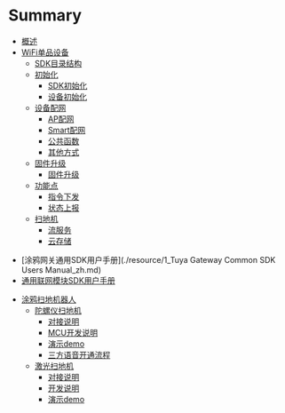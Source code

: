 # Summary

* [概述](/README.md)
* [WiFi单品设备](./resource/01-Scope.md)
    * [SDK目录结构](./resource/SDK_directory.md)
    * [初始化](./resource/03-init.md)
        * [SDK初始化](./resource/04-sdk_init.md)
        * [设备初始化](./resource/05-device_init.md)
    * [设备配网](./resource/06-wifi_active.md)
        * [AP配网](./resource/07-ap_active.md)
        * [Smart配网](./resource/08-smart_active.md)
        * [公共函数](./resource/wifi_api.md)
        * [其他方式](./resource/09-other_active.md)
    * [固件升级](./resource/10-ota.md)
        * [固件升级](./resource/11-soc_ota.md)
    * [功能点](./resource/16-control.md)
        * [指令下发](./resource/17-rev.md)
        * [状态上报](./resource/18-send.md)
    * [扫地机](./resource/19-irobot.md)
        * [流服务](./resource/20-media.md)
        * [云存储](./resource/21-oss.md)
<!-- * [网关产品](./resource/gw-01-introduct.md)
    * [SDK目录结构](./resource/gw-SDK_directory.md)
    * [初始化](./resource/gw-03-init.md)
        * [SDK初始化](./resource/gw-04-sdk_init.md)
        * [网关初始化](./resource/gw-05-gw_init.md)
    * [网关配网](./resource/gw-07-gw_active.md)
    * [子设备配网](./resource/gw-08-sub_active.md)
    * [固件升级](./resource/gw-09-ota.md)
        * [网关固件升级](./resource/gw-10-gw_ota.md)
        * [子设备固件升级](./resource/gw-11-sub_ota.md)
    * [子设备管理](./resource/gw-12-sub_manage.md)
        * [组操作](./resource/gw-13-grp_infm.md)
        * [场景管理](./resource/gw-14-scene_infm.md)
        * [在线状态管理](./resource/gw-15-heartbeat.md)
    * [设备控制](./resource/gw-16-control.md)
        * [指令下发](./resource/gw-17-rev.md)
        * [状态上报](./resource/gw-18-send.md) -->
* [涂鸦网关通用SDK用户手册](./resource/1_Tuya Gateway Common SDK Users Manual_zh.md)
* [通用联网模块SDK用户手册](./resource/1_Gerneral_Link_Module_SDK_zh.md)
<!-- * [涂鸦Zigbee网关功能快速集成](./resource/z-gw-01-introduct.md)
    * [SDK目录结构](./resource/z-gw-SDK_directory.md)
    * [函数接口说明](./resource/z-gw-func_api.md)
    * [函数调用流程](./resource/z-gw-func_process.md)
    * [一键配网](./resource/z-gw-one_click.md)
    * [常见问题](./resource/z-gw-faq.md) -->
* [涂鸦扫地机器人](./resource/robot_introduction.md)
    * [陀螺仪扫地机](./resource/gyro_introduction.md)
        * [对接说明](./resource/gyro_robot_access_process.md)
        * [MCU开发说明](./resource/gyro_robot_mcu_develop.md)
        * [演示demo](./resource/gyro_robot_demo.md)
        * [三方语音开通流程](./resource/gyro_voice_open.md)
    * [激光扫地机](./resource/laser_introduction.md)
        * [对接说明](./resource/laser_robot_access_process.md)
        * [开发说明](./resource/laser_robot_develop.md)
        * [演示demo](./resource/laser_robot_demo.md)
<!-- * [场景与联动](./resource/ai_scene.md) -->
<!-- * [日志管理](./resource/log_manage.md)
* [其他接口](./resource/public_api.md)
* [设备端错误码](./resource/error-code.md)
* [常见问题](./resource/FAQ.md) -->